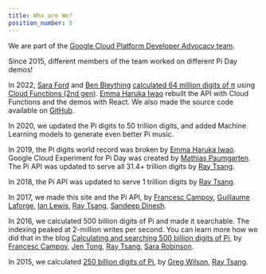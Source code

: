 ```yaml
---
title: Who are We?
position_number: 5
---
```


We are part of the [Google Cloud Platform Developer Advocacy team](https://cloud.google.com/developers/advocates).

Since 2015, different members of the team worked on different Pi Day demos!

In 2022, [Sara Ford](https://cloud.google.com/developers/advocates/sara-ford) and [Ben Bleything](https://twitter.com/bleything) [calculated 64 million digits of π](https://cloud.google.com/blog/topics/developers-practitioners/celebrating-pi-day-cloud-functions) using [Cloud Functions (2nd gen)](https://cloud.google.com/functions/docs/2nd-gen/overview). [Emma Haruka Iwao](https://cloud.google.com/developers/advocates/emma-haruka-iwao) rebuilt the API with Cloud Functions and the demos with React. We also made the source code available on [GitHub](https://github.com/GoogleCloudPlatform/pi-delivery).

In 2020, we updated the Pi digits to 50 trillion digits, and added Machine Learning models to generate even better Pi music.

In 2019, the Pi digits world record was broken by [Emma Haruka Iwao](https://twitter.com/Yuryu). Google Cloud Experiment for Pi Day was created by [Mathias Paumgarten](https://twitter.com/roboshoes). The Pi API was updated to serve all 31.4+ trillion digits by [Ray Tsang](https://twitter.com/saturnism).

In 2018, the Pi API was updated to serve 1 trillion digits by
[Ray Tsang](https://twitter.com/saturnism).

In 2017, we made this site and the Pi API, by
[Francesc Campoy](https://twitter.com/francesc),
[Guillaume Laforge](https://twitter.com/glaforge),
[Ian Lewis](https://twitter.com/ianmlewis),
[Ray Tsang](https://twitter.com/saturnism),
[Sandeep Dinesh](https://twitter.com/SandeepDinesh).

In 2016, we calculated 500 billion digits of Pi and made it searchable. The indexing peaked at 2-million writes per second. You can learn more how we did that in the blog <a href="https://cloudplatform.googleblog.com/2016/03/calculating-and-searching-500-billion-digits-of-Pi.html" target="_blank">Calculating and searching 500 billion digits of Pi</a>, by 
[Francesc Campoy](https://twitter.com/francesc),
[Jen Tong](https://twitter.com/MimmingCodes),
[Ray Tsang](https://twitter.com/saturnism),
[Sara Robinson](https://twitter.com/SRobTweets).

In 2015, we calculated <a href="https://twitter.com/gregsramblings/status/576783110899027969" target="_blank">250 billion digits of Pi</a>, by
[Greg Wilson](https://twitter.com/gregsramblings),
[Ray Tsang](https://twitter.com/saturnism).

